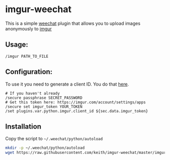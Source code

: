 # imgur-weechat

This is a simple [weechat](https://weechat.org/) plugin that allows you
to upload images anonymously to [imgur](https://imgur.com/)

## Usage:

```
/imgur PATH_TO_FILE
```

## Configuration:

To use it you need to generate a client ID. You do that
[here](https://imgur.com/account/settings/apps).

```
# If you haven't already
/secure passphrase SECRET_PASSWORD
# Get this token here: https://imgur.com/account/settings/apps
/secure set imgur_token YOUR_TOKEN
/set plugins.var.python.imgur.client_id ${sec.data.imgur_token}
```

## Installation

Copy the script to `~/.weechat/python/autoload`

```sh
mkdir -p ~/.weechat/python/autoload
wget https://raw.githubusercontent.com/keith/imgur-weechat/master/imgur.py ~/.weechat/python/autoload
```
